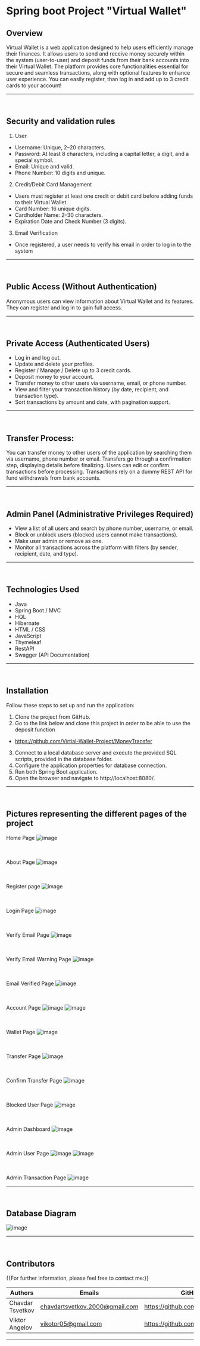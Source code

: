 # Spring boot Project "Virtual Wallet"

## Overview

Virtual Wallet is a web application designed to help users efficiently manage their finances. It allows users to send and receive money securely within the system (user-to-user) and deposit funds from their bank accounts into their Virtual Wallet. The platform provides core functionalities essential for secure and seamless transactions, along with optional features to enhance user experience. You can easily register, than log in and add up to 3 credit cards to your account!


---
<br>

## Security and validation rules
1. User
- Username: Unique, 2–20 characters.
- Password: At least 8 characters, including a capital letter, a digit, and a special symbol.
- Email: Unique and valid.
- Phone Number: 10 digits and unique.
2. Credit/Debit Card Management
- Users must register at least one credit or debit card before adding funds to their Virtual Wallet.
- Card Number: 16 unique digits.
- Cardholder Name: 2–30 characters.
- Expiration Date and Check Number (3 digits).
3. Email Verification
- Once registered, a user needs to verify his email in order to log in to the system


---
<br>

## Public Access (Without Authentication)
Anonymous users can view information about Virtual Wallet and its features.
They can register and log in to gain full access.


---
<br>

## Private Access (Authenticated Users)
- Log in and log out.
- Update and delete your profiles.
- Register / Manage / Delete up to 3 credit cards.
- Deposit money to your account.
- Transfer money to other users via username, email, or phone number.
- View and filter your transaction history (by date, recipient, and transaction type).
- Sort transactions by amount and date, with pagination support.


---
<br>

## Transfer Process:

You can transfer money to other users of the application by searching them via username, phone number or email.
Transfers go through a confirmation step, displaying details before finalizing.
Users can edit or confirm transactions before processing.
Transactions rely on a dummy REST API for fund withdrawals from bank accounts.


---
<br>

## Admin Panel (Administrative Privileges Required)
- View a list of all users and search by phone number, username, or email.
- Block or unblock users (blocked users cannot make transactions).
- Make user admin or remove as one.
- Monitor all transactions across the platform with filters (by sender, recipient, date, and type).


---
<br>

## Technologies Used

- Java
- Spring Boot / MVC
- HQL
- Hibernate
- HTML / CSS
- JavaScript
- Thymeleaf
- RestAPI
- Swagger (API Documentation)

  
---
<br />

## Installation

Follow these steps to set up and run the application:

1. Clone the project from GitHub.
2. Go to the link below and clone this project in order to be able to use the deposit function
- https://github.com/Virtial-Wallet-Project/MoneyTransfer
3. Connect to a local database server and execute the provided SQL scripts, provided in the database folder.
4. Configure the application properties for database connection.
5. Run both Spring Boot application.
6. Open the browser and navigate to http://localhost:8080/.


---
<br>

## Pictures representing the different pages of the project

Home Page
![image](https://github.com/user-attachments/assets/999d75ee-0a15-4ce0-92f8-bf1f9919c921)
<br><br><br>

About Page
![image](https://github.com/user-attachments/assets/91de7887-e6bc-42a3-bbb3-b868b0505492)
<br><br><br>

Register page
![image](https://github.com/user-attachments/assets/daeecd9d-2ab7-453d-b9c5-69e8d977a8db)
<br><br><br>

Login Page
![image](https://github.com/user-attachments/assets/6f9065ba-22ce-4889-bc24-10d5951cb0f4)
<br><br><br>

Verify Email Page
![image](https://github.com/user-attachments/assets/da1cceca-9197-4d1b-a54e-2ec756d4044f)
<br><br><br>

Verify Email Warning Page
![image](https://github.com/user-attachments/assets/7cbed313-a37d-4389-b539-d44e42cedcac)
<br><br><br>

Email Verified Page
![image](https://github.com/user-attachments/assets/e509e17e-fb2f-4141-a6dd-ef2566d6fbf6)
<br><br><br>

Account Page
![image](https://github.com/user-attachments/assets/c8d6e9af-c44d-42bd-87ee-84db3ffd447a)
![image](https://github.com/user-attachments/assets/5ec02571-87e8-405c-a5b2-45a21f4e2b64)
<br><br><br>

Wallet Page
![image](https://github.com/user-attachments/assets/79ef58f3-e55d-4423-be29-781de89bd6f4)
<br><br><br>

Transfer Page
![image](https://github.com/user-attachments/assets/4526d4ae-e41d-4b15-a6d0-f5641a988751)
<br><br><br>

Confirm Transfer Page
![image](https://github.com/user-attachments/assets/4aa4f230-317c-4202-a92f-a10e5a0256c2)
<br><br><br>

Blocked User Page
![image](https://github.com/user-attachments/assets/76250e81-a311-4588-b600-0f21fe56374d)
<br><br><br>

Admin Dashboard
![image](https://github.com/user-attachments/assets/81a086e2-5baa-4262-b353-a5acf0c641f9)
<br><br><br>

Admin User Page
![image](https://github.com/user-attachments/assets/7c1c9245-83cc-446c-ab5b-6f01aa666cfa)
![image](https://github.com/user-attachments/assets/6f7aeac0-8a0d-48db-a5f4-099f2fe5cb74)
<br><br><br>

Admin Transaction Page
![image](https://github.com/user-attachments/assets/f77d02fd-49ef-4bd2-9b47-9c516c29fd11)
<br>


---
<br />

## Database Diagram

![image](https://github.com/user-attachments/assets/31a9a415-ecdb-4dad-81d6-5df1b3b5e216)


---
<br>

## Contributors
{{For further information, please feel free to contact me:}}

| Authors          | Emails                         | GitHub                           |
| -----------------| -------------------------------|--------------------------------  |
| Chavdar Tsvetkov | chavdartsvetkov.2000@gmail.com | https://github.com/Chavo02
| Viktor Angelov   | vikotor05@gmail.com            | https://github.com/Viktor030105  |


---
<br />
